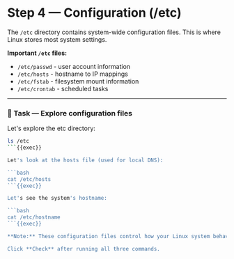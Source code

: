 # Step 4 — Configuration (/etc)

The `/etc` directory contains system-wide configuration files. This is where Linux stores most system settings.

**Important `/etc` files:**
- `/etc/passwd` - user account information
- `/etc/hosts` - hostname to IP mappings
- `/etc/fstab` - filesystem mount information
- `/etc/crontab` - scheduled tasks

---

### 🔧 Task — Explore configuration files

Let's explore the etc directory:

```bash
ls /etc
```{{exec}}

Let's look at the hosts file (used for local DNS):

```bash
cat /etc/hosts
```{{exec}}

Let's see the system's hostname:

```bash
cat /etc/hostname
```{{exec}}

**Note:** These configuration files control how your Linux system behaves!

Click **Check** after running all three commands.


